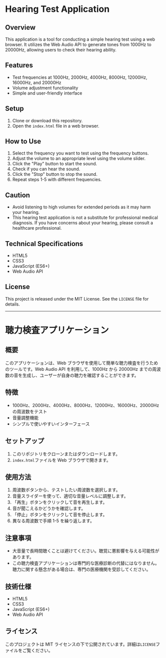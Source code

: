 # Hearing Test Application

## Overview

This application is a tool for conducting a simple hearing test using a web browser. It utilizes the Web Audio API to generate tones from 1000Hz to 20000Hz, allowing users to check their hearing ability.

## Features

- Test frequencies at 1000Hz, 2000Hz, 4000Hz, 8000Hz, 12000Hz, 16000Hz, and 20000Hz
- Volume adjustment functionality
- Simple and user-friendly interface

## Setup

1. Clone or download this repository.
2. Open the `index.html` file in a web browser.

## How to Use

1. Select the frequency you want to test using the frequency buttons.
2. Adjust the volume to an appropriate level using the volume slider.
3. Click the "Play" button to start the sound.
4. Check if you can hear the sound.
5. Click the "Stop" button to stop the sound.
6. Repeat steps 1-5 with different frequencies.

## Caution

- Avoid listening to high volumes for extended periods as it may harm your hearing.
- This hearing test application is not a substitute for professional medical diagnosis. If you have concerns about your hearing, please consult a healthcare professional.

## Technical Specifications

- HTML5
- CSS3
- JavaScript (ES6+)
- Web Audio API

## License

This project is released under the MIT License. See the `LICENSE` file for details.

---

# 聴力検査アプリケーション

## 概要

このアプリケーションは、Web ブラウザを使用して簡単な聴力検査を行うためのツールです。Web Audio API を利用して、1000Hz から 20000Hz までの周波数の音を生成し、ユーザーが自身の聴力を確認することができます。

## 特徴

- 1000Hz、2000Hz、4000Hz、8000Hz、12000Hz、16000Hz、20000Hz の周波数をテスト
- 音量調整機能
- シンプルで使いやすいインターフェース

## セットアップ

1. このリポジトリをクローンまたはダウンロードします。
2. `index.html`ファイルを Web ブラウザで開きます。

## 使用方法

1. 周波数ボタンから、テストしたい周波数を選択します。
2. 音量スライダーを使って、適切な音量レベルに調整します。
3. 「再生」ボタンをクリックして音を再生します。
4. 音が聞こえるかどうかを確認します。
5. 「停止」ボタンをクリックして音を停止します。
6. 異なる周波数で手順 1-5 を繰り返します。

## 注意事項

- 大音量で長時間聴くことは避けてください。聴覚に悪影響を与える可能性があります。
- この聴力検査アプリケーションは専門的な医療診断の代替にはなりません。聴力に関する懸念がある場合は、専門の医療機関を受診してください。

## 技術仕様

- HTML5
- CSS3
- JavaScript (ES6+)
- Web Audio API

## ライセンス

このプロジェクトは MIT ライセンスの下で公開されています。詳細は`LICENSE`ファイルをご覧ください。
